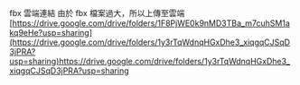 fbx 雲端連結
由於 fbx 檔案過大，所以上傳至雲端
[https://drive.google.com/drive/folders/1F8PjWE0k9nMD3TBa_m7cuhSM1akq9eHe?usp=sharing](https://drive.google.com/drive/folders/1y3rTqWdnqHGxDhe3_xiqgqCJSqD3jPRA?usp=sharing)https://drive.google.com/drive/folders/1y3rTqWdnqHGxDhe3_xiqgqCJSqD3jPRA?usp=sharing
